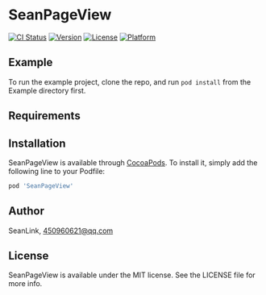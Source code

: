 # SeanPageView

[![CI Status](http://img.shields.io/travis/SeanLink/SeanPageView.svg?style=flat)](https://travis-ci.org/SeanLink/SeanPageView)
[![Version](https://img.shields.io/cocoapods/v/SeanPageView.svg?style=flat)](http://cocoapods.org/pods/SeanPageView)
[![License](https://img.shields.io/cocoapods/l/SeanPageView.svg?style=flat)](http://cocoapods.org/pods/SeanPageView)
[![Platform](https://img.shields.io/cocoapods/p/SeanPageView.svg?style=flat)](http://cocoapods.org/pods/SeanPageView)

## Example

To run the example project, clone the repo, and run `pod install` from the Example directory first.

## Requirements

## Installation

SeanPageView is available through [CocoaPods](http://cocoapods.org). To install
it, simply add the following line to your Podfile:

```ruby
pod 'SeanPageView'
```

## Author

SeanLink, 450960621@qq.com

## License

SeanPageView is available under the MIT license. See the LICENSE file for more info.
